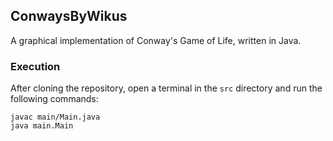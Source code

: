 ## ConwaysByWikus

A graphical implementation of Conway's Game of Life, written in Java.

### Execution
After cloning the repository, open a terminal in the `src` directory and run the following commands:

    javac main/Main.java
    java main.Main


